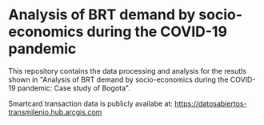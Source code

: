 # Analysis of BRT demand by socio-economics during the COVID-19 pandemic
This repository contains the data  processing and analysis for the resutls shown in "Analysis of BRT demand by socio-economics during the COVID-19 pandemic: Case study of Bogota".

Smartcard transaction data is publicly availabe at: https://datosabiertos-transmilenio.hub.arcgis.com


